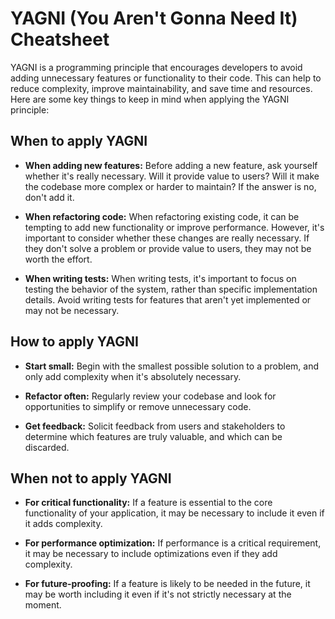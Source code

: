 # YAGNI (You Aren't Gonna Need It) Cheatsheet

YAGNI is a programming principle that encourages developers to avoid adding unnecessary features or functionality to their code. This can help to reduce complexity, improve maintainability, and save time and resources. Here are some key things to keep in mind when applying the YAGNI principle:

## When to apply YAGNI

- **When adding new features:** Before adding a new feature, ask yourself whether it's really necessary. Will it provide value to users? Will it make the codebase more complex or harder to maintain? If the answer is no, don't add it.

- **When refactoring code:** When refactoring existing code, it can be tempting to add new functionality or improve performance. However, it's important to consider whether these changes are really necessary. If they don't solve a problem or provide value to users, they may not be worth the effort.

- **When writing tests:** When writing tests, it's important to focus on testing the behavior of the system, rather than specific implementation details. Avoid writing tests for features that aren't yet implemented or may not be necessary.

## How to apply YAGNI

- **Start small:** Begin with the smallest possible solution to a problem, and only add complexity when it's absolutely necessary.

- **Refactor often:** Regularly review your codebase and look for opportunities to simplify or remove unnecessary code.

- **Get feedback:** Solicit feedback from users and stakeholders to determine which features are truly valuable, and which can be discarded.

## When not to apply YAGNI

- **For critical functionality:** If a feature is essential to the core functionality of your application, it may be necessary to include it even if it adds complexity.

- **For performance optimization:** If performance is a critical requirement, it may be necessary to include optimizations even if they add complexity.

- **For future-proofing:** If a feature is likely to be needed in the future, it may be worth including it even if it's not strictly necessary at the moment.

